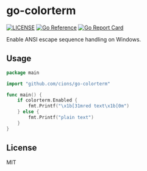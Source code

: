 # go-colorterm

[![LICENSE](https://img.shields.io/github/license/cions/go-colorterm)](https://github.com/cions/go-colorterm/blob/master/LICENSE)
[![Go Reference](https://pkg.go.dev/badge/github.com/cions/go-colorterm.svg)](https://pkg.go.dev/github.com/cions/go-colorterm)
[![Go Report Card](https://goreportcard.com/badge/github.com/cions/go-colorterm)](https://goreportcard.com/report/github.com/cions/go-colorterm)

Enable ANSI escape sequence handling on Windows.

## Usage

```go
package main

import "github.com/cions/go-colorterm"

func main() {
	if colorterm.Enabled {
		fmt.Printf("\x1b[31mred text\x1b[0m")
	} else {
		fmt.Printf("plain text")
	}
}
```

## License

MIT
